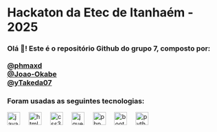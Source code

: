 <h1 align="left">Hackaton da Etec de Itanhaém - 2025</h1>

###

<h3 align="left">Olá 👋! Este é o repositório Github do grupo 7, composto por: <br><br>
  <a href="https://github.com/phmaxd">@phmaxd</a><br>
  <a href="https://github.com/Joao-Okabe">@Joao-Okabe</a><br>
  <a href="https://github.com/yTakeda07">@yTakeda07</a><br>
</h3>

###

<h3> Foram usadas as seguintes tecnologias: </h3>

<div align="left">
  <img src="https://cdn.jsdelivr.net/gh/devicons/devicon/icons/javascript/javascript-original.svg" height="30" alt="javascript logo"  />
  <img width="12" />
  <img src="https://cdn.jsdelivr.net/gh/devicons/devicon/icons/html5/html5-original.svg" height="30" alt="html5 logo"  />
  <img width="12" />
  <img src="https://cdn.jsdelivr.net/gh/devicons/devicon/icons/css3/css3-original.svg" height="30" alt="css3 logo"  />
  <img width="12" />
  <img src="https://cdn.jsdelivr.net/gh/devicons/devicon/icons/jquery/jquery-original.svg" height="30" alt="jquery logo"  />
  <img width="12" />
  <img src="https://cdn.jsdelivr.net/gh/devicons/devicon/icons/php/php-original.svg" height="30" alt="php logo"  />
  <img width="12" />
  <img src="https://cdn.jsdelivr.net/gh/devicons/devicon/icons/bootstrap/bootstrap-original.svg" height="30" alt="bootstrap logo"  />
  <img width="12" />
  <img src="https://cdn.jsdelivr.net/gh/devicons/devicon@latest/icons/python/python-original.svg" height="30" alt="python logo"/>    
</div>

###
